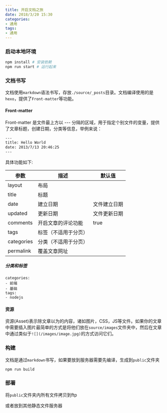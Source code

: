 ```yaml
---
title: 开启文档之旅
date: 2018/3/20 15:30
categories: 
- 通用
tags:
- 通用
---
```


### 启动本地环境

```bash
npm install # 安装依赖
npm run start # 运行起来
```

### 文档书写


文档使用`markdown`语法书写，存放`./source/_posts`目录。文档编译使用的是`hexo`，提供了`Front-matter`等功能。

#### Front-matter

Front-matter 是文件最上方以 --- 分隔的区域，用于指定个别文件的变量，提供了文章标题，创建日期，分类等信息，举例来说：

```bash
---
title: Hello World
date: 2013/7/13 20:46:25
---
```

具体功能如下:

参数 | 描述 | 默认值
---|---|---
layout | 布局 |  &nbsp;
title |	标题 |  &nbsp;	
date |	建立日期 | 文件建立日期
updated | 更新日期 | 文件更新日期
comments | 开启文章的评论功能 | true
tags | 标签（不适用于分页）| &nbsp;
categories | 分类（不适用于分页）|	 &nbsp;
permalink | 覆盖文章网址 | &nbsp;


##### 分类和标签

```ymal
categories:
- 前端
- 基础
tags:
- nodejs
```

#### 资源

资源(Asset)表示除文章以为的内容，诸如图片，CSS，JS等文件。如果你的文章中需要插入图片最简单的方式是将他们放在`source/images`文件夹中，然后在文章中通过类似于`![](/images/image.jpg)`的方式访问它们。


### 构建

文档是通过`markdown`书写，如果要放到服务器需要先编译，生成到`public`文件夹

```bash
npm run build
```

### 部署
将`public`文件夹内所有文件拷贝到ftp

或者放到其他静态文件服务器

